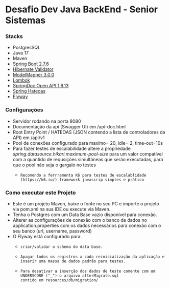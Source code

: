 # Desafio Dev Java BackEnd - Senior Sistemas

### Stacks

* PostgresSQL
* Java 17
* Maven
* [Spring Boot 2.7.6](https://spring.io/projects/spring-boot)
* [Hibernate Validator](https://hibernate.org/validator/)
* [ModelMapper 3.0.0](http://modelmapper.org/)
* [Lombok](https://projectlombok.org/)
* [SpringDoc Open API 1.6.13](https://springdoc.org/)
* [Spring Hateoas](https://spring.io/projects/spring-hateoas)
* [Flyway](https://flywaydb.org/)

### Configurações
* Servidor rodando na porta 8080
* Documentação da api (Swagger UI) em /api-doc.html
* Root Entry Point / HATEOAS (JSON contendo a lista de controladores da API) em /api/v1
* Pool de conexões configurado para maxímo= 20, idle= 2, time-out=10s
* Para fazer testes de escalabilidade altere a propriedade *spring.datasource.hikari.maximum-pool-size*
para um valor compatível com a quantido de requsições simultâneas que serão executadas, para que o pool não seja o gargalo no testes
  *     Recomendo a ferrramenta K6 para testes de escalablidade (https://k6.io/) framework javascrip simples e prático

### Como executar este Projeto

* Este é um projeto Maven, baixe o fonte no seu PC e importe o projeto via pom.xml na sua IDE ou execute via Maven.
* Tenha o Postgres com um Data Base vazio disponível para conexão.
* Alterer as configurações de conexão com o banco de dados no application.properties 
com os dados necessários para conexão com o seu banco (url, username, password)
* O Flyway está configurado para:
  *     criar/validar o schema do data base.
  *     Apagar todos os registros a cada reinicialização da aplicação e inserir uma massa de dados padrão para testes.
  *     Para desativar a inserção dos dados de teste comente com um UNDERSCORE ("_") o arquivo afterMigrate.sql 
        contido em resources/db/migration/   
